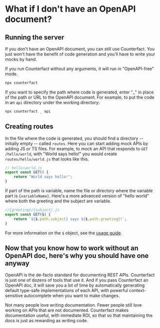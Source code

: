 # What if I don't have an OpenAPI document?

## Running the server

If you don't have an OpenAPI document, you can still use Counterfact. You just won't have the benefit of code generation and you'll have to write your mocks by hand.

If you run Counterfact without any arguments, it will run in "OpenAPI-free" mode.

```sh
npx counterfact
```

If you want to specify the path where code is generated, enter "\_" in place of the path or URL to the OpenAPI document. For example, to put the code in an `api` directory under the working directory:

```sh
npx counterfact _ api
```

## Creating routes

In the file where the code is generated, you should find a directory -- initially empty -- called `routes`. Here you can start adding mock APIs by adding JS or TS files. For example, to mock an API that responds to `GET /hello/world`, with "World says hello!" you would create `routes/hello/world.js` that looks like this.

```js
// hello/world.js
export const GET() {
    return "World says hello!";
}
```

If part of the path is variable, name the file or directory where the variable part is `{variableName}`. Here's a more advanced version of "hello world" where both the greeting and the subject are variable.

```js
//{greeting}/{subject}.js
export const GET($) {
    return `${$.path.subject} says ${$.path.greeting}!`;
}
```

For more information on the `$` object, see the [usage guide](./usage.md).

## Now that you know how to work without an OpenAPI doc, here's why you should have one anyway

OpenAPI is the de-facto standard for documenting REST APIs. Counterfact is just one of dozens of tools that use it. And if you pass Counterfact an OpenAPI doc, it will save you a lot of time by automatically generating default type-safe implementations of each API, with powerful context-sensitive autocomplete when you want to make changes.

Not many people love writing documentation. Fewer people still love working on APIs that are not documented. Counterfact makes documentation useful, with immediate ROI, so that so that maintaining the docs is just as rewarding as writing code.
